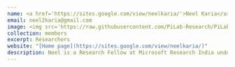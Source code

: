 ```yaml
---
name: <a href='https://sites.google.com/view/neelkaria/'>Neel Karia</a>
email: neel2karia@gmail.com
image: <img src='https://raw.githubusercontent.com/PiLab-Research/PiLab-Research.github.io/main/images/neel.jpg' width="150px" style="float:left; margin:0px 10px 0px 0px;">
collection: members
excerpt: Researchers
website: "[Home page](https://sites.google.com/view/neelkaria/)"
description: Neel is a Research Fellow at Microsoft Research India under Dr. Ravishankar Krishnaswamy. He is currently working on the "Approximate Nearest Neighbor Filtered Search" problem applied to filtered search in higher dimensions.  
---
```


